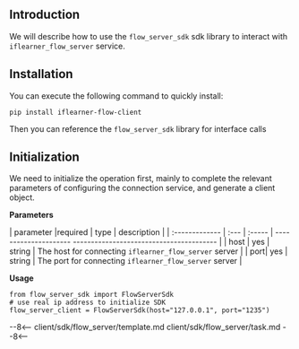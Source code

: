 ## Introduction

We will describe how to use the `flow_server_sdk` sdk library to interact with `iflearner_flow_server` service.

## Installation
You can execute the following command to quickly install:
```shell
pip install iflearner-flow-client
```
Then you can reference the `flow_server_sdk` library for interface calls

## Initialization

We need to initialize the operation first, mainly to complete the relevant parameters of configuring the connection service, and generate a client object.

**Parameters**

| parameter |required | type | description |
| :------------- | :--- | :----- | --------------------- ---------------------------------------- |
| host | yes | string | The host for connecting `iflearner_flow_server` server |
| port| yes | string | The port for connecting `iflearner_flow_server` server |

**Usage**
```shell
from flow_server_sdk import FlowServerSdk
# use real ip address to initialize SDK
flow_server_client = FlowServerSdk(host="127.0.0.1", port="1235")
```

--8<--
client/sdk/flow_server/template.md
client/sdk/flow_server/task.md
--8<--